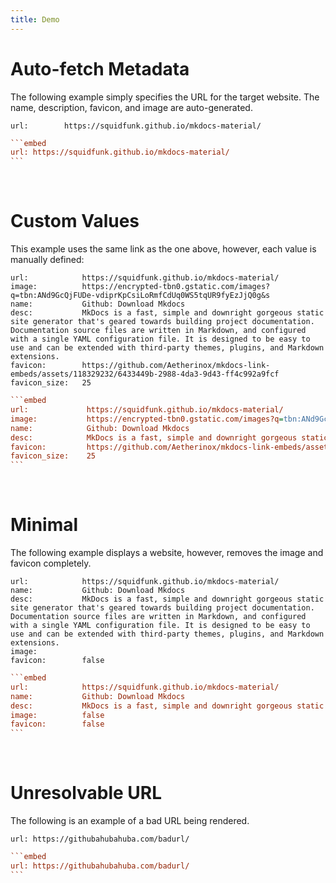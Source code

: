 ```yaml
---
title: Demo
---
```


# Auto-fetch Metadata
The following example simply specifies the URL for the target website. The name, description, favicon, and image are auto-generated.

```embed
url:        https://squidfunk.github.io/mkdocs-material/
```

````ini
```embed
url: https://squidfunk.github.io/mkdocs-material/
```
````

<br />

# Custom Values
This example uses the same link as the one above, however, each value is manually defined:

```embed
url:            https://squidfunk.github.io/mkdocs-material/
image:          https://encrypted-tbn0.gstatic.com/images?q=tbn:ANd9GcQjFUDe-vdiprKpCsiLoRmfCdUq0WS5tqUR9fyEzJjQ0g&s
name:           Github: Download Mkdocs
desc:           MkDocs is a fast, simple and downright gorgeous static site generator that's geared towards building project documentation. Documentation source files are written in Markdown, and configured with a single YAML configuration file. It is designed to be easy to use and can be extended with third-party themes, plugins, and Markdown extensions.
favicon:        https://github.com/Aetherinox/mkdocs-link-embeds/assets/118329232/6433449b-2988-4da3-9d43-ff4c992a9fcf
favicon_size:   25
```

```` ini
```embed
url:             https://squidfunk.github.io/mkdocs-material/
image:           https://encrypted-tbn0.gstatic.com/images?q=tbn:ANd9GcQjFUDe-vdiprKpCsiLoRmfCdUq0WS5tqUR9fyEzJjQ0g&s
name:            Github: Download Mkdocs
desc:            MkDocs is a fast, simple and downright gorgeous static site generator that's geared towards building project documentation. Documentation source files are written in Markdown, and configured with a single YAML configuration file. It is designed to be easy to use and can be extended with third-party themes, plugins, and Markdown extensions.
favicon:         https://github.com/Aetherinox/mkdocs-link-embeds/assets/118329232/6433449b-2988-4da3-9d43-ff4c992a9fcf
favicon_size:    25
```
````

<br />

# Minimal
The following example displays a website, however, removes the image and favicon completely.

```embed
url:            https://squidfunk.github.io/mkdocs-material/
name:           Github: Download Mkdocs
desc:           MkDocs is a fast, simple and downright gorgeous static site generator that's geared towards building project documentation. Documentation source files are written in Markdown, and configured with a single YAML configuration file. It is designed to be easy to use and can be extended with third-party themes, plugins, and Markdown extensions.
image:          
favicon:        false
```

````ini
```embed
url:            https://squidfunk.github.io/mkdocs-material/
name:           Github: Download Mkdocs
desc:           MkDocs is a fast, simple and downright gorgeous static site generator that's geared towards building project documentation. Documentation source files are written in Markdown, and configured with a single YAML configuration file. It is designed to be easy to use and can be extended with third-party themes, plugins, and Markdown extensions.
image:          false
favicon:        false
```
````

<br />

# Unresolvable URL
The following is an example of a bad URL being rendered.

```embed
url: https://githubahubahuba.com/badurl/
```

````ini
```embed
url: https://githubahubahuba.com/badurl/
```
````